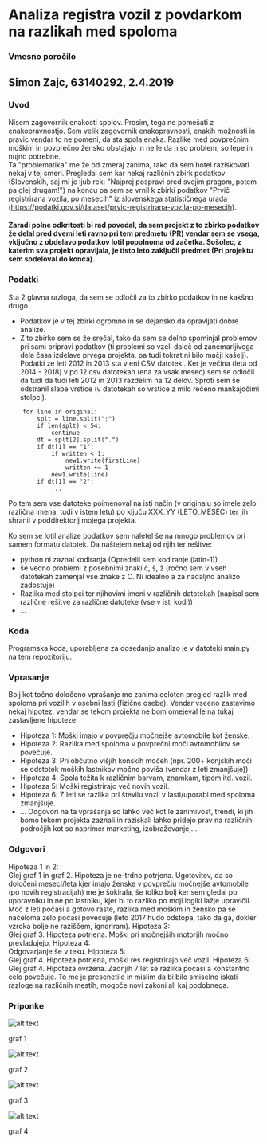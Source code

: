 # Analiza registra vozil z povdarkom na razlikah med spoloma
### Vmesno poročilo
## Simon Zajc, 63140292, 2.4.2019

### Uvod
Nisem zagovornik enakosti spolov. Prosim, tega ne pomešati z enakopravnostjo. Sem velik zagovornik enakopravnosti, enakih možnosti in pravic vendar to ne pomeni, da sta spola enaka. Razlike med povprečnim moškim in povprečno žensko obstajajo in ne le da niso problem, so lepe in nujno potrebne. <br>
Ta "problematika" me že od zmeraj zanima, tako da sem hotel raziskovati nekaj v tej smeri. Pregledal sem kar nekaj različnih zbirk podatkov (Slovenskih, saj mi je ljub rek: "Najprej pospravi pred svojim pragom, potem pa glej drugam!") na koncu pa sem se vrnil k zbirki podatkov "Prvič registrirana vozila, po mesecih" iz slovenskega statističnega urada (https://podatki.gov.si/dataset/prvic-registrirana-vozila-po-mesecih). 
#### Zaradi polne odkritosti bi rad povedal, da sem projekt z to zbirko podatkov že delal pred dvemi leti ravno pri tem predmetu (PR) vendar sem se vsega, vključno z obdelavo podatkov lotil popolnoma od začetka. Sošolec, z katerim sva projekt opravljala, je tisto leto zaključil predmet (Pri projektu sem sodeloval do konca).

### Podatki
Sta 2 glavna razloga, da sem se odločil za to zbirko podatkov in ne kakšno drugo.<br>
- Podatkov je v tej zbirki ogromno in se dejansko da opravljati dobre analize.<br>
- Z to zbirko sem se že srečal, tako da sem se delno spominjal problemov pri sami pripravi podatkov (ti problemi so vzeli daleč od zanemarljivega dela časa izdelave prvega projekta, pa tudi tokrat ni bilo mačji kašelj).<br>
Podatki ze leti 2012 in 2013 sta v eni CSV datoteki. Ker je večina (leta od 2014 - 2018) v po 12 csv datotekah (ena za vsak mesec) sem se odločil da tudi da tudi leti 2012 in 2013 razdelim na 12 delov. Sproti sem še odstranil slabe vrstice (v datotekah so vrstice z milo rečeno mankajočimi stolpci).

```
    for line in original:
        splt = line.split(";")
        if len(splt) < 54:
            continue
        dt = splt[2].split(".")
        if dt[1] == "1":
            if written < 1:
                new1.write(firstLine)
                written += 1
            new1.write(line)
        if dt[1] == "2":
            ...

```
Po tem sem vse datoteke poimenoval na isti način (v originalu so imele zelo različna imena, tudi v istem letu) po ključu XXX_YY (LETO_MESEC) ter jih shranil v poddirektorij mojega projekta.

Ko sem se lotil analize podatkov sem naletel še na mnogo problemov pri samem formatu datotek. Da naštejem nekaj od njih ter rešitve:
- python ni zaznal kodiranja (Opredelil sem kodiranje (latin-1))
- še vedno problemi z posebnimi znaki č, š, ž (ročno sem v vseh datotekah zamenjal vse znake z C. Ni idealno a za nadaljno analizo zadostuje)
- Razlika med stolpci ter njihovimi imeni v različnih datotekah (napisal sem različne rešitve za različne datoteke (vse v isti kodi))
- ...

### Koda
Programska koda, uporabljena za dosedanjo analizo je v datoteki main.py na tem repozitoriju.

### Vprasanje
Bolj kot točno določeno vprašanje me zanima celoten pregled razlik med spoloma pri vozilih v osebni lasti (fizične osebe). Vendar vseeno zastavimo nekaj hipotez, vendar se tekom projekta ne bom omejeval le na tukaj zastavljene hipoteze:
- Hipoteza 1: Moški imajo v povprečju močnejše avtomobile kot ženske.
- Hipoteza 2: Razlika med spoloma v povprečni moči avtomobilov se povečuje.
- Hipoteza 3: Pri občutno višjih konskih močeh (npr. 200+ konjskih moči se odstotek moških lastnikov močno poviša (vendar z leti zmanjšuje))
- Hipoteza 4: Spola težita k različnim barvam, znamkam, tipom itd. vozil.
- Hipoteza 5: Moški registrirajo več novih vozil.
- Hipoteza 6: Z leti se razlika pri številu vozil v lasti/uporabi med spoloma zmanjšuje.
- ...
Odgovori na ta vprašanja so lahko več kot le zanimivost, trendi, ki jih bomo tekom projekta zaznali in raziskali lahko pridejo prav na različnih področjih kot so naprimer marketing, izobraževanje,...

### Odgovori
Hipoteza 1 in 2:<br>
Glej graf 1 in graf 2. Hipoteza je ne-trdno potrjena. Ugotovitev, da so določeni meseci/leta kjer imajo ženske v povprečju močnejše avtomobile (po novih registracijah) me je šokirala, še toliko bolj ker sem gledal po uporavniku in ne po lastniku, kjer bi to razliko po moji logiki lažje upravičil. Moč z leti počasi a gotovo raste, razlika med moškim in žensko pa se načeloma zelo počasi povečuje (leto 2017 hudo odstopa, tako da ga, dokler vzroka bolje ne raziščem, ignoriram).
Hipoteza 3:<br>
Glej graf 3. Hipoteza potrjena. Moški pri močnejših motorjih močno prevladujejo.
Hipoteza 4:<br>
Odgovarjanje še v teku.
Hipoteza 5:<br>
Glej graf 4. Hipoteza potrjena, moški res registrirajo več vozil.
Hipoteza 6:<br>
Glej graf 4. Hipoteza ovržena. Zadnjih 7 let se razlika počasi a konstantno celo povečuje. To me je presenetilo in mislim da bi bilo smiselno iskati razloge na različnih mestih, mogoče novi zakoni ali kaj podobnega.

### Priponke
![alt text](https://user-images.githubusercontent.com/12514564/55438064-e4026000-55a0-11e9-8789-3e37f8869a15.jpeg)

graf 1

![alt text](https://user-images.githubusercontent.com/12514564/55438065-e49af680-55a0-11e9-800e-3bc56df7f9e2.jpeg)

graf 2

![alt text](https://user-images.githubusercontent.com/12514564/55438066-e49af680-55a0-11e9-976e-e794c6f33a99.jpeg)

graf 3

![alt text](https://user-images.githubusercontent.com/12514564/55438067-e49af680-55a0-11e9-84ba-e34fefb2ca6c.jpeg)

graf 4
